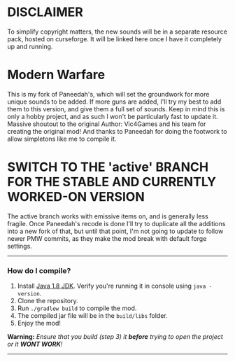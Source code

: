 # DISCLAIMER

To simplify copyright matters, the new sounds will be in a separate resource pack, hosted on curseforge. It will be linked here once I have it completely up and running.

# Modern Warfare

This is my fork of Paneedah's, which will set the groundwork for more unique sounds to be added. If more guns are added, I'll try my best to add them to this version, and give them a full set of sounds. Keep in mind this is only a hobby project, and as such I won't be particularly fast to update it. Massive shoutout to the original Author: Vic4Games and his team for creating the original mod! And thanks to Paneedah for doing the footwork to allow simpletons like me to compile it.

# **SWITCH TO THE 'active' BRANCH FOR THE STABLE AND CURRENTLY WORKED-ON VERSION**
The active branch works with emissive items on, and is generally less fragile. Once Paneedah's recode is done I'll try to duplicate all the additions into a new fork of that, but until that point, I'm not going to update to follow newer PMW commits, as they make the mod break with default forge settings.

---

### How do I compile?
1. Install [Java 1.8 JDK](https://adoptium.net/en-GB/temurin/releases/?version=8). Verify you're running it in console using `java -version`.
2. Clone the repository.
4. Run `./gradlew build` to compile the mod.
5. The compiled jar file will be in the `build/libs` folder.
6. Enjoy the mod!

**Warning:** _Ensure that you build (step 3) it __before__ trying to open the project or it __WONT WORK__!_

---


